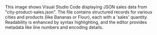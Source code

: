 This image shows Visual Studio Code displaying JSON sales data from "city-product-sales.json". The file contains structured records for various cities and products (like Bananas or Flour), each with a 'sales' quantity. Readability is enhanced by syntax highlighting, and the editor provides metadata like line numbers and encoding details.